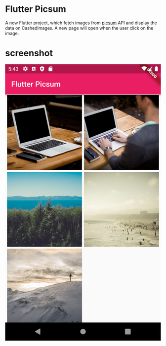 # Flutter Picsum

A new Flutter project, which fetch images from [picsum](https://picsum.photos/) API and display the data on CashedImages.
A new page will open when the user click on the image.
# screenshot

![](Screenshots/Screenshot_1634741031.png)
